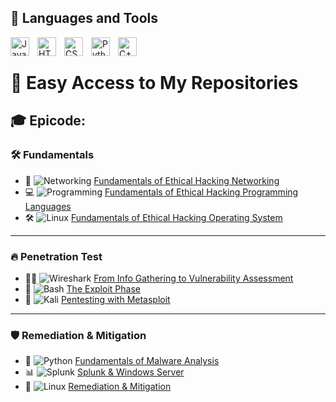 ## 🧰 Languages and Tools

<img align="left" alt="Java" width="30px" style="padding-right:10px;" src="https://cdn.jsdelivr.net/gh/devicons/devicon/icons/java/java-original.svg"/>
<img align="left" alt="HTML" width="30px" style="padding-right:10px;" src="https://cdn.jsdelivr.net/gh/devicons/devicon/icons/html5/html5-plain.svg" />
<img align="left" alt="CSS" width="30px" style="padding-right:10px;" src="https://cdn.jsdelivr.net/gh/devicons/devicon/icons/css3/css3-plain.svg" />
<img align="left" alt="Python" width="30px" style="padding-right:10px;" src="https://cdn.jsdelivr.net/gh/devicons/devicon/icons/python/python-plain.svg" />
<img align="left" alt="C++" width="30px" style="padding-right:10px;" src="https://cdn.jsdelivr.net/gh/devicons/devicon/icons/cplusplus/cplusplus-line.svg" />
<br/>

# 🚀 Easy Access to My Repositories

## 🎓 Epicode:

### 🛠️ Fundamentals
- 📡 ![Networking](https://cdn.jsdelivr.net/gh/devicons/devicon/icons/cisco/cisco-original.svg) [Fundamentals of Ethical Hacking Networking](https://github.com/Gigidotexe/Fundamentals_of_Ethical_Hacking_Networking.git)
- 💻 ![Programming](https://cdn.jsdelivr.net/gh/devicons/devicon/icons/python/python-original.svg) [Fundamentals of Ethical Hacking Programming Languages](https://github.com/Gigidotexe/Fundamentals_of_Ethical_Hacking_Programming_Languages.git)
- 🛠️ ![Linux](https://cdn.jsdelivr.net/gh/devicons/devicon/icons/linux/linux-original.svg) [Fundamentals of Ethical Hacking Operating System](https://github.com/Gigidotexe/Fundamentals_of_Ethical_Hacking_Operating_System.git)

---

### 🔥 Penetration Test
- 🕵️‍♂️ ![Wireshark](https://cdn.jsdelivr.net/gh/devicons/devicon/icons/wireshark/wireshark-original.svg) [From Info Gathering to Vulnerability Assessment](https://github.com/Gigidotexe/PT_From_the_info_Gathering_to_the_Vulnerability_Assessment.git)
- 🏹 ![Bash](https://cdn.jsdelivr.net/gh/devicons/devicon/icons/bash/bash-original.svg) [The Exploit Phase](https://github.com/Gigidotexe/PT_The_Exploit_phase.git)
- 📌 ![Kali](https://cdn.jsdelivr.net/gh/devicons/devicon/icons/debian/debian-original.svg) [Pentesting with Metasploit](https://github.com/Gigidotexe/PT_with_Metasploit.git)

---

### 🛡️ Remediation & Mitigation
- 🔬 ![Python](https://cdn.jsdelivr.net/gh/devicons/devicon/icons/python/python-original.svg) [Fundamentals of Malware Analysis](https://github.com/Gigidotexe/Fundamentals_of_Malware_Analysis.git)
- 📊 ![Splunk](https://cdn.jsdelivr.net/gh/devicons/devicon/icons/windows8/windows8-original.svg) [Splunk & Windows Server](https://github.com/Gigidotexe/Splunk_e_Windows_Server.git)
- 🛑 ![Linux](https://cdn.jsdelivr.net/gh/devicons/devicon/icons/linux/linux-original.svg) [Remediation & Mitigation](https://github.com/Gigidotexe/Remediation_e_Mitigation.git)
